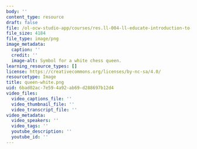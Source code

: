 ```yaml
---
body: ''
content_type: resource
draft: false
file: /ol-ocw-studio-app/courses/res.ll-004-ll-educate-introduction-to-engineering-concepts-spring-2022/queen-white.png
file_size: 4184
file_type: image/png
image_metadata:
  caption: ''
  credit: ''
  image-alt: Symbol for a white chess queen.
learning_resource_types: []
license: https://creativecommons.org/licenses/by-nc-sa/4.0/
resourcetype: Image
title: queen-white.png
uid: 6bad02ac-7e59-4a92-ab69-d288697b12d4
video_files:
  video_captions_file: ''
  video_thumbnail_file: ''
  video_transcript_file: ''
video_metadata:
  video_speakers: ''
  video_tags: ''
  youtube_description: ''
  youtube_id: ''
---
```

